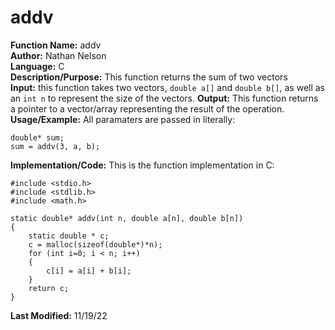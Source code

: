 # addv
**Function Name:** addv   
**Author:** Nathan Nelson  
**Language:** C  
**Description/Purpose:** This function returns the sum of two vectors  
**Input:** this function takes two vectors, `double a[]` and `double b[]`, as well as an `int n` to represent the size of the vectors.
**Output:** This function returns a pointer to a vector/array representing the result of the operation. 
**Usage/Example:** All paramaters are passed in literally:  
```
double* sum;  
sum = addv(3, a, b);  
```

**Implementation/Code:** This is the function implementation in C:  
```
#include <stdio.h>
#include <stdlib.h>
#include <math.h>

static double* addv(int n, double a[n], double b[n])
{
	static double * c;
	c = malloc(sizeof(double*)*n);
	for (int i=0; i < n; i++)
	{
		c[i] = a[i] + b[i];
	}
	return c;
}

```
**Last Modified:** 11/19/22